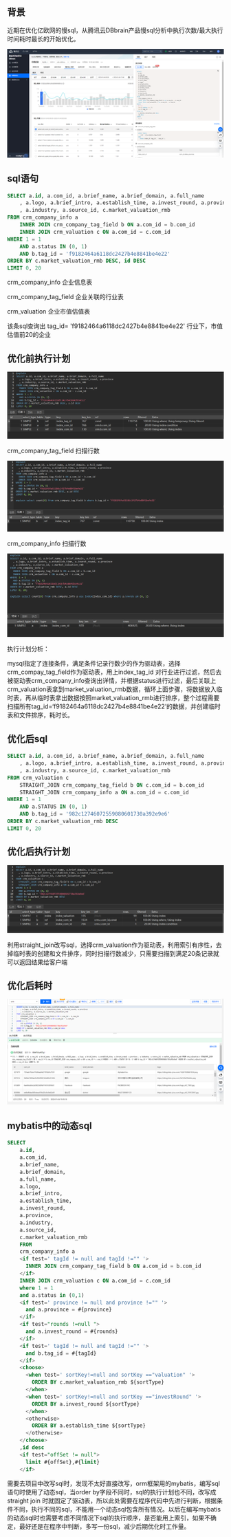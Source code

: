 

## 背景

近期在优化亿欧网的慢sql，从腾讯云DBbrain产品慢sql分析中执行次数/最大执行时间耗时最长的开始优化。

![](../images/mysql_20230104180426.png)

## sql语句

```sql
SELECT a.id, a.com_id, a.brief_name, a.brief_domain, a.full_name
	, a.logo, a.brief_intro, a.establish_time, a.invest_round, a.province
	, a.industry, a.source_id, c.market_valuation_rmb
FROM crm_company_info a
	INNER JOIN crm_company_tag_field b ON a.com_id = b.com_id
	INNER JOIN crm_valuation c ON a.com_id = c.com_id
WHERE 1 = 1
	AND a.status IN (0, 1)
	AND b.tag_id = 'f9182464a6118dc2427b4e8841be4e22'
ORDER BY c.market_valuation_rmb DESC, id DESC
LIMIT 0, 20
```

crm_company_info 企业信息表

crm_company_tag_field 企业关联的行业表

crm_valuation 企业市值估值表

该条sql查询出 tag_id= 'f9182464a6118dc2427b4e8841be4e22' 行业下，市值估值前20的企业



## 优化前执行计划

![](../images/mysql_20230104181209.png)



crm_company_tag_field 扫描行数

![](../images/mysql_20230104185338.png)



crm_company_info 扫描行数

![](../images/mysql_20230104185950.png)

执行计划分析：

mysql指定了连接条件，满足条件记录行数少的作为驱动表，选择crm_compay_tag_field作为驱动表，用上index_tag_id 对行业进行过滤，然后去被驱动表crm_company_info查询出详情，并根据status进行过滤，最后关联上crm_valuation表拿到market_valuation_rmb数据，循环上面步骤，将数据放入临时表，再从临时表拿出数据按照market_valuation_rmb进行排序，整个过程需要扫描所有tag_id=‘f9182464a6118dc2427b4e8841be4e22’的数据，并创建临时表和文件排序，耗时长。



## 优化后sql

```sql
SELECT a.id, a.com_id, a.brief_name, a.brief_domain, a.full_name
	, a.logo, a.brief_intro, a.establish_time, a.invest_round, a.province
	, a.industry, a.source_id, c.market_valuation_rmb
FROM crm_valuation c
	STRAIGHT_JOIN crm_company_tag_field b ON c.com_id = b.com_id
	STRAIGHT_JOIN crm_company_info a ON a.com_id = c.com_id
WHERE 1 = 1
	AND a.STATUS IN (0, 1)
	AND b.tag_id = '982c12746072559080601730a392e9e6'
ORDER BY c.market_valuation_rmb DESC
LIMIT 0, 20
```

## 优化后执行计划

![](../images/mysql_20230104185517.png)

利用straight_join改写sql，选择crm_valuation作为驱动表，利用索引有序性，去掉临时表的创建和文件排序，同时扫描行数减少，只需要扫描到满足20条记录就可以返回结果给客户端

## 优化后耗时

![](../images/mysql_20230104190536.png)



## mybatis中的动态sql

```sql
SELECT
    a.id,
    a.com_id,
    a.brief_name,
    a.brief_domain,
    a.full_name,
    a.logo,
    a.brief_intro,
    a.establish_time,
    a.invest_round,
    a.province,
    a.industry,
    a.source_id,
    c.market_valuation_rmb
    FROM
    crm_company_info a
    <if test=' tagId != null and tagId !="" '>
      INNER JOIN crm_company_tag_field b ON a.com_id = b.com_id
    </if>
    INNER JOIN crm_valuation c ON a.com_id = c.com_id
    where 1 = 1
    and a.status in (0,1)
    <if test=' province != null and province !="" '>
      and a.province = #{province}
    </if>
    <if test="rounds !=null ">
      and a.invest_round = #{rounds}
    </if>
    <if test=' tagId != null and tagId !="" '>
      and b.tag_id = #{tagId}
    </if>
    <choose>
      <when test=' sortKey!=null and sortKey =="valuation" '>
        ORDER BY c.market_valuation_rmb ${sortType}
      </when>
      <when test=' sortKey!=null and sortKey =="investRound" '>
        ORDER BY a.invest_round ${sortType}
      </when>
      <otherwise>
        ORDER BY a.establish_time ${sortType}
      </otherwise>
    </choose>
    ,id desc
    <if test="offSet != null">
      limit #{offSet},#{limit}
    </if>
```

需要去项目中改写sql时，发现不太好直接改写，orm框架用的mybatis，编写sql语句时使用了动态sql，当order by字段不同时，sql的执行计划也不同，改写成straight join 时就固定了驱动表，所以此处需要在程序代码中先进行判断，根据条件不同，执行不同的sql，不能用一个动态sql包含所有情况。以后在编写mybatis的动态sql时也需要考虑不同情况下sql的执行顺序，是否能用上索引，如果不确定，最好还是在程序中判断，多写一份sql，减少后期优化时工作量。

